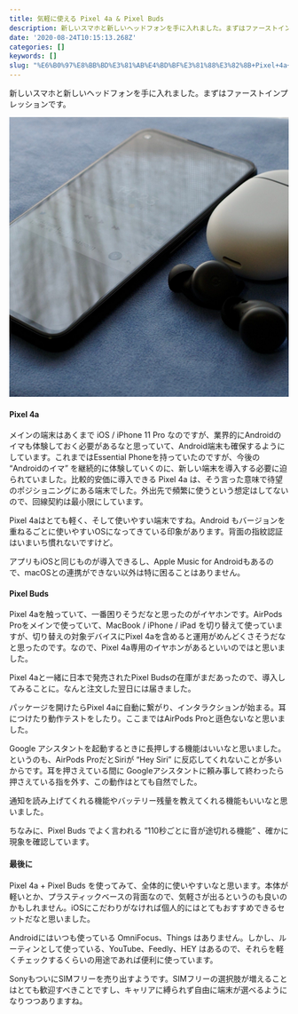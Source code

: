 ```yaml
---
title: 気軽に使える Pixel 4a & Pixel Buds
description: 新しいスマホと新しいヘッドフォンを手に入れました。まずはファーストインプレッションです。
date: '2020-08-24T10:15:13.268Z'
categories: []
keywords: []
slug: "%E6%B0%97%E8%BB%BD%E3%81%AB%E4%BD%BF%E3%81%88%E3%82%8B+Pixel+4a+%26+Pixel+Buds"
---
```

新しいスマホと新しいヘッドフォンを手に入れました。まずはファーストインプレッションです。

![](1__69YCcZom5GFT__cyqaRks0w.jpeg)

#### Pixel 4a

メインの端末はあくまで iOS / iPhone 11 Pro なのですが、業界的にAndroidのイマも体験しておく必要があるなと思っていて、Android端末も確保するようにしています。これまではEssential Phoneを持っていたのですが、今後の “Androidのイマ” を継続的に体験していくのに、新しい端末を導入する必要に迫られていました。比較的安価に導入できる Pixel 4a は、そう言った意味で待望のポジショニングにある端末でした。外出先で頻繁に使うという想定はしてないので、回線契約は最小限にしています。

Pixel 4aはとても軽く、そして使いやすい端末ですね。Android もバージョンを重ねるごとに使いやすいOSになってきている印象があります。背面の指紋認証はいまいち慣れないですけど。

アプリもiOSと同じものが導入できるし、Apple Music for Androidもあるので、macOSとの連携ができない以外は特に困ることはありません。

#### Pixel Buds

Pixel 4aを触っていて、一番困りそうだなと思ったのがイヤホンです。AirPods Proをメインで使っていて、MacBook / iPhone / iPad を切り替えて使っていますが、切り替えの対象デバイスにPixel 4aを含めると運用がめんどくさそうだなと思ったのです。なので、Pixel 4a専用のイヤホンがあるといいのではと思いました。

Pixel 4aと一緒に日本で発売されたPixel Budsの在庫がまだあったので、導入してみることに。なんと注文した翌日には届きました。

パッケージを開けたらPixel 4aに自動に繋がり、インタラクションが始まる。耳につけたり動作テストをしたり。ここまではAirPods Proと遜色ないなと思いました。

Google アシスタントを起動するときに長押しする機能はいいなと思いました。というのも、AirPods ProだとSiriが “Hey Siri” に反応してくれないことが多いからです。耳を押さえている間に Googleアシスタントに頼み事して終わったら押さえている指を外す、この動作はとても自然でした。

通知を読み上げてくれる機能やバッテリー残量を教えてくれる機能もいいなと思いました。

ちなみに、Pixel Buds でよく言われる “110秒ごとに音が途切れる機能” 、確かに現象を確認しています。

#### 最後に

Pixel 4a + Pixel Buds を使ってみて、全体的に使いやすいなと思います。本体が軽いとか、プラスティックベースの背面なので、気軽さが出るというのも良いのかもしれません。iOSにこだわりがなければ個人的にはとてもおすすめできるセットだなと思いました。

Androidにはいつも使っている OmniFocus、Things はありません。しかし、ルーティンとして使っている、YouTube、Feedly、HEY はあるので、それらを軽くチェックするくらいの用途であれば便利に使っています。

SonyもついにSIMフリーを売り出すようです。SIMフリーの選択肢が増えることはとても歓迎すべきことですし、キャリアに縛られず自由に端末が選べるようになりつつありますね。